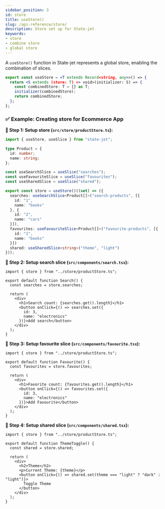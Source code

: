 ```yaml
---
sidebar_position: 3
id: store
title: useStore()
slug: /api-reference/store/
description: Store set up for State-jet
keywords:
- store
- combine store
- global store
---
```


A `useStore()` function in State-jet represents a global store, enabling the combination of slices.
```jsx
export const useStore = <T extends Record<string, any>>() => {
  return <S extends (store: T) => void>(initializer: S) => {
    const combinedStore: T = {} as T;
    initializer(combinedStore);
    return combinedStore;
  };
};
```

### ✅ Example: Creating store for Ecommerce App

**🔹 Step 1: Setup store (`src/store/productStore.ts`):**

```ts title="src/store/productStore.ts"
import { useStore, useSlice } from "state-jet";

type Product = {
  id: number;
  name: string;
};

const useSearchSlice = useSlice("searches");
const useFavouriteSlice = useSlice("favourites");
const useSharedSlice = useSlice("shared");

export const store = useStore()((set) => ({
  searches: useSearchSlice<Product[]>("search-products", [{
    id: "1",
    name: "books"
  }, {
    id: "2",
    name: "cars"
  }]),
  favourites: useFavouriteSlice<Product[]>("favourite-products", [{
    id: "1",
    name: "books"
  }])
  shared: useSharedSlice<string>("theme", "light")
}));

```

**🔹 Step 2: Setup search slice (`src/components/search.tsx`):**

```tsx title="src/components/search.tsx"
import { store } from "../store/productStore.ts";

export default function Search() {
  const searches = store.searches;

  return (
    <div>
      <h1>Search count: {searches.get().length}</h1>
      <button onClick={() => searches.set({
        id: 3,
        name: "electronics"
      })}>Add search</button>
    </div>
  );
}
```

**🔹 Step 3: Setup favourite slice (`src/components/favourite.tsx`):**

```tsx title="src/components/favourite.tsx"
import { store } from "../store/productStore.ts";

export default function Favourite() {
  const favourites = store.favourites;

  return (
    <div>
      <h1>Favorite count: {favourites.get().length}</h1>
      <button onClick={() => favourites.set({
        id: 3,
        name: "electronics"
      })}>Add Favourite</button>
    </div>
  );
}
```

**🔹 Step 4: Setup shared slice (`src/components/shared.tsx`):**

```tsx title="src/components/shared.tsx"
import { store } from "../store/productStore.ts";

export default function ThemeToggle() {
  const shared = store.shared;

  return (
    <div>
      <h2>Theme</h2>
      <p>Current Theme: {theme}</p>
      <button onClick={() => shared.set(theme === "light" ? "dark" : "light")}>
        Toggle Theme
      </button>
    </div>
  );
}
```